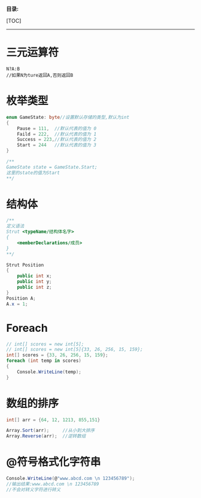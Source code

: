 **目录:**

[TOC]



---

# 三元运算符

```ｃ#
N?A:B 
//如果N为ture返回A,否则返回B
```

# 枚举类型

```c#
enum GameState: byte//设置默认存储的类型,默认为int
{
	Pause = 111,  //默认代表的值为 0
    Faild = 222,  //默认代表的值为 1
    Success = 223,//默认代表的值为 2
    Start = 244   //默认代表的值为 3
}

/**
GameState state = GameState.Start;
这里的state的值为Start
**/
```

# 结构体

```c#
/**
定义语法
Strut <typeName/结构体名字>
{
	<memberDeclarations/成员>
}
**/

Strut Position
{
	public int x;
    public int y;
    public int z;
}
Position A;
A.x = 1;
```

# Foreach

```c#
// int[] scores = new int[5];
// int[] scores = new int[5]{33, 26, 256, 15, 159};
int[] scores = {33, 26, 256, 15, 159};
foreach (int temp in scores)
{
	Console.WriteLine(temp);
}
```

# 数组的排序

```c#
int[] arr = {64, 12, 1213, 855,151}

Array.Sort(arr);     //从小到大排序
Array.Reverse(arr);  //逆转数组
```

# @符号格式化字符串

```c#
Console.WriteLine(@"www.abcd.com \n 123456789");
//输出结果:www.abcd.com \n 123456789
//不会对转义字符进行转义
```

